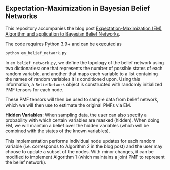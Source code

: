 ## Expectation-Maximization in Bayesian Belief Networks

This repository accompanies the blog post [Expectation-Maximization (EM) Algorithm and application to Bayesian Belief Networks](https://usamamuneeb.github.io/articles/expectation-maximization-algorithm).

The code requires Python 3.9+ and can be executed as

```bash
python em_belief_network.py
```

In `em_belief_network.py`, we define the topology of the belief network using two dictionaries: one that represents the number of possible states of each random variable, and another that maps each variable to a list containing the names of random variables it is conditioned upon. Using this information, a `BeliefNetwork` object is constructed with randomly initialized PMF tensors for each node.

These PMF tensors will then be used to sample data from belief network, which we will then use to estimate the original PMFs via EM.

**Hidden Variables**: When sampling data, the user can also specify a probability with which certain variables are masked (hidden). When doing EM, we will maintain a belief over the hidden variables (which will be combined with the states of the known variables).

This implementation performs individual node updates for each random variable (i.e. corresponds to Algorithm 2 in the blog post) and the user may choose to update a subset of the nodes. With minor changes, it can be modified to implement Algorithm 1 (which maintains a joint PMF to represent the belief network).
